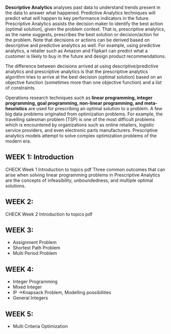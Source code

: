 **Descriptive Analytics** analyses past data to understand trends present in the data to answer what happened. Predictive Analytics techniques will predict what will happen to key performance indicators in the future. Prescriptive Analytics assists the decision maker to identify the best action (optimal solution), given the problem context. That is, prescriptive analytics, as the name suggests, prescribes the best solution or decision/action for the problem. Note that decisions or actions can be derived based on descriptive and predictive analytics as well. For example, using predictive analytics, a retailer such as Amazon and Flipkart can predict what a customer is likely to buy in the future and design product recommendations. 

The difference between decisions arrived at using descriptive/predictive analytics and prescriptive analytics is that the prescriptive analytics algorithm tries to arrive at the best decision (optimal solution) based on an objective function (sometimes more than one objective function) and a list of constraints.

Operations research techniques such as **linear programming, integer programming, goal programming, non-linear programming, and meta-heuristics** are used for prescribing an optimal solution to a problem. A few big data problems originated from optimization problems. For example, the travelling salesman problem (TSP) is one of the most difficult problems which is encountered by organizations such as online retailers, logistic service providers, and even electronic parts manufacturers. Prescriptive analytics models attempt to solve complex optimization problems of the modern era.


## WEEK 1: Introduction
CHECK Week 1 Introduction to topics pdf
Three common outcomes that can arise when solving linear programming problems in Prescriptive Analytics are the concepts of infeasibility, unboundedness, and multiple optimal solutions.
## WEEK 2:
CHECK Week 2 Introduction to topics pdf
## WEEK 3:
- Assignment Problem
- Shortest Path Problem
- Multi Period Problem
## WEEK 4:
- Integer Programming
- Mixed Integer
- IP ->Knapsack Problem, Modelling possibilities
- General Integers
## WEEK 5:
- Multi Criteria Optimization
